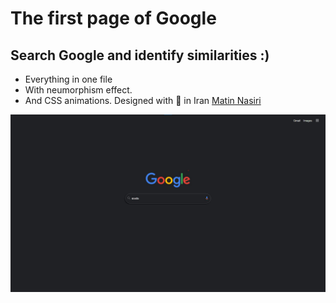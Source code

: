 # The first page of Google
## Search Google and identify similarities :)
- Everything in one file
- With neumorphism effect.
- And CSS animations.
Designed with 💜 in Iran   [Matin Nasiri](https://www.instagram.com/matin.m.nasiri)


![preview img](/perView.jpg)
